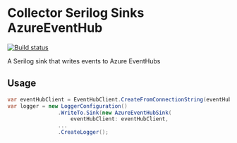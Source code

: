 # Collector Serilog Sinks AzureEventHub

[![Build status](https://ci.appveyor.com/api/projects/status/qhv5yfucxj456a8d/branch/master?svg=true)](https://ci.appveyor.com/project/CollectorHeimdal/serilog-sinks-azureeventhub/branch/master)

A Serilog sink that writes events to Azure EventHubs

## Usage

```csharp
var eventHubClient = EventHubClient.CreateFromConnectionString(eventHubConnectionString, "entityPath");
var logger = new LoggerConfiguration()
                .WriteTo.Sink(new AzureEventHubSink(
                    eventHubClient: eventHubClient,
                ...
                .CreateLogger();
```
